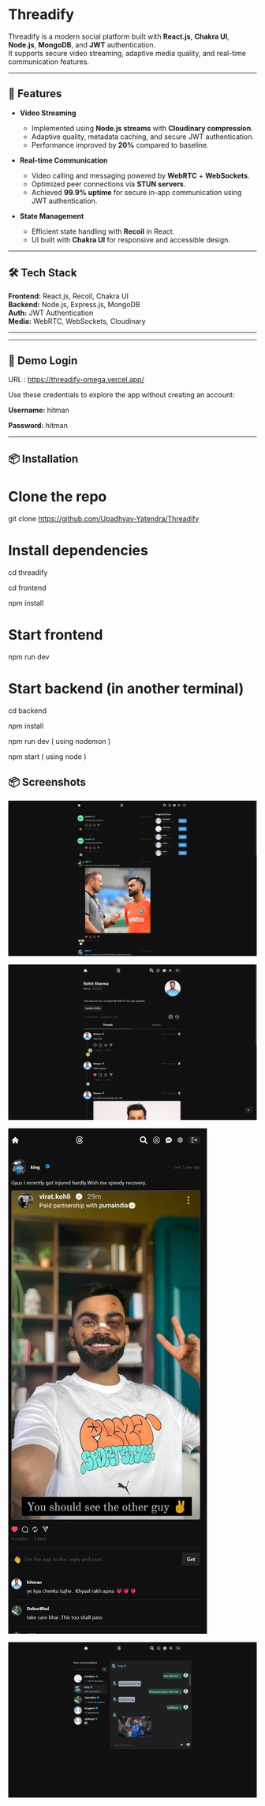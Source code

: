 # Threadify

Threadify is a modern social platform built with **React.js**, **Chakra UI**, **Node.js**, **MongoDB**, and **JWT** authentication.  
It supports secure video streaming, adaptive media quality, and real-time communication features.

---

## 🚀 Features

- **Video Streaming**  
  - Implemented using **Node.js streams** with **Cloudinary compression**.  
  - Adaptive quality, metadata caching, and secure JWT authentication.  
  - Performance improved by **20%** compared to baseline.

- **Real-time Communication**  
  - Video calling and messaging powered by **WebRTC** + **WebSockets**.  
  - Optimized peer connections via **STUN servers**.  
  - Achieved **99.9% uptime** for secure in-app communication using JWT authentication.

- **State Management**  
  - Efficient state handling with **Recoil** in React.  
  - UI built with **Chakra UI** for responsive and accessible design.

---

## 🛠 Tech Stack

**Frontend:** React.js, Recoil, Chakra UI  
**Backend:** Node.js, Express.js, MongoDB  
**Auth:** JWT Authentication  
**Media:** WebRTC, WebSockets, Cloudinary  

---
---

## 🔑 Demo Login
URL : https://threadify-omega.vercel.app/

Use these credentials to explore the app without creating an account:

**Username:** hitman

**Password:** hitman

---

## 📦 Installation


# Clone the repo
git clone https://github.com/Upadhyay-Yatendra/Threadify

# Install dependencies

cd threadify

cd frontend 

npm install

# Start frontend
npm run dev

# Start backend (in another terminal)

cd backend

npm install

npm run dev ( using nodemon )

npm start ( using node )

## 📦 Screenshots

![Home Page](./frontend/src/assets/Screenshots/Home.png)

![User Page](./frontend/src/assets/Screenshots/User.png)

![Post Page](./frontend/src/assets/Screenshots/Post.png)

![Chat Page](./frontend/src/assets/Screenshots/Chat.png)
